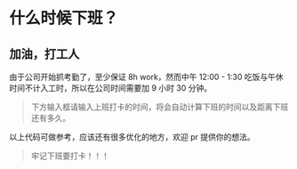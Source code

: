 # 什么时候下班？

<script setup>
import Demo from './demo.vue';
</script>

## 加油，打工人

由于公司开始抓考勤了，至少保证 8h work，然而中午 12:00 - 1:30 吃饭与午休时间不计入工时，所以在公司时间需要加 9 小时 30 分钟。

> 下方输入框请输入上班打卡的时间，将会自动计算下班的时间以及距离下班还有多久。

<Demo />

以上代码可做参考，应该还有很多优化的地方，欢迎 pr 提供你的想法。


> 牢记下班要打卡！！！